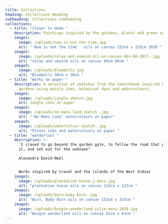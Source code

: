 ```yaml
---
title: Collections
heading: Collections Heading
subheading: Collections subheading
collections:
  - title: "Closer to Home "
    description: Paintings inspired by the gardens, plants and green spaces of Cornwall
    image1:
      image: /uploads/now-is-not-the-time.jpg
      alt: "'Now is not the time'  oils on canvas 153cm x 153cm 2020 "
    image2:
      image: /uploads/relax-and-unwind-oil-on-canvas-60x-60-2017-.jpg
      alt: "relax and unwind oils on canvas 60cm 60cm "
    image3:
      image: /uploads/bluebells.jpg
      alt: "Bluebells 30cm x 30cm "
  - title: "Works on paper "
    description: A selection of sketches from the sketchbook inspired by travel and
      gardens using mainly inks, botanical dyes and watercolours.
    image1:
      image: /uploads/jungle-sketch.jpg
      alt: Jungle inks on paper
    image2:
      image: /uploads/no-mans-land-sketch-.jpg
      alt: "'No Mans Land' watercolours on paper"
    image3:
      image: /uploads/watercolour-sketch-.jpg
      alt: "Pitons inks and watercolours on paper "
  - title: "wanderlust "
    description: >-
      'I craved to go beyond the garden gate, to follow the road that passed by
      it, and set out for the unknown"

      Alexandra David-Neel  


      Works inspired by travel and the islands of the West Indies 
    image1:
      image: /uploads/plantation-house-j-moss.jpg
      alt: "plantation house oils on canvas 123cm x 123cm "
    image2:
      image: /uploads/burn-baby-burn-.jpg
      alt: "Burn, Baby Burn oils on canvas 153cm x 153cm "
    image3:
      image: /uploads/boogie-wonderland-julie-moss-2020.jpg
      alt: "Boogie wonderland oils on canvas 61cm x 61cm "
---
```

